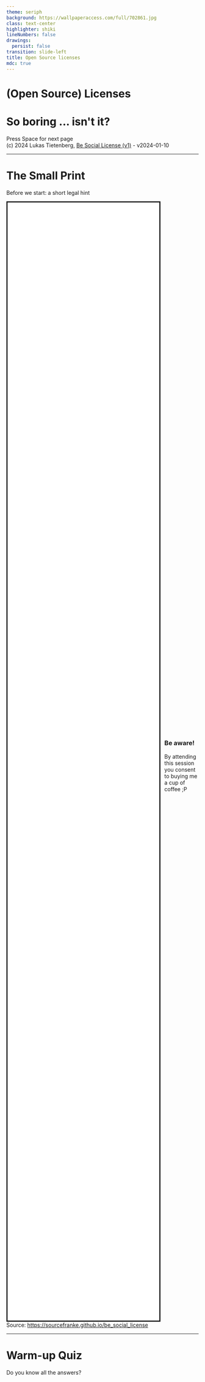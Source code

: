 ```yaml
---
theme: seriph
background: https://wallpaperaccess.com/full/702861.jpg
class: text-center
highlighter: shiki
lineNumbers: false
drawings:
  persist: false
transition: slide-left
title: Open Source licenses
mdc: true
---
```


# (Open Source) Licenses
# So boring ... isn't it?

<div class="pt-12">
  <span @click="$slidev.nav.next" class="px-2 py-1 rounded cursor-pointer" hover="bg-white bg-opacity-10">
    Press Space for next page <carbon:arrow-right class="inline"/>
  </span>
</div>

<div class="abs-br m-6 flex gap-2 items-baseline opacity-50">
    <span class="text-xs">
        (c) 2024 Lukas Tietenberg,
        <a href="https://sourcefranke.github.io/be_social_license/">Be Social License (v1)</a> -
        v2024-01-10
    </span>
    <a href="https://github.com/sourcefranke/session_software_licenses" target="_blank" alt="GitHub"
        class="text-xl slidev-icon-btn !border-none !hover:text-white">
        <carbon-logo-github />
    </a>
</div>


---

# The Small Print
Before we start: a short legal hint

<div style="display: flex; justify-content: space-between; gap: 10px; height: 75%">
   <iframe style="width: 80%; border-style: solid; border-width: medium;" src="be_social_license.txt"></iframe>
 
   <div style="width: 18%; align-self: center;">
      <h3>Be aware!</h3>
      By attending this session you consent to buying me a cup of coffee ;P
   </div>
</div>

<div class="flex justify-end text-xs align-self-end mt-10">
    <span>Source: <a href="https://sourcefranke.github.io/be_social_license">https://sourcefranke.github.io/be_social_license</a></span>
</div>


---

# Warm-up Quiz
Do you know all the answers?

<div style="display: flex; justify-content: center; align-items: center; height: 75%">
    <ol>
        <li>How long have you been working at your company?</li>
        <li>When did you the last time read your employment contract?</li>
        <li>Without looking it up: what details can you remember from your employment contract? ... Don't tell us!</li>
    </ol>
</div>

---

# Why care about licenses?
Once upon a time in the Executive Suite

<div style="display: flex; justify-content: space-between; gap: 10px; height: 75%">
    <img src="/broadcom_vmware.png" style="width: 75%; border-style: solid; border-width: medium;" />
    <div style="width: 28%; align-self: center">
        <h3>VMware</h3>
        Developer of Spring Boot
        <br><br>
        Nothing spectacular at first sight, or?
    </div>
</div>

<div class="flex justify-end text-xs align-self-end mt-10">
    <span>Source: <a href="https://www.broadcom.com/blog/broadcom-announces-successful-acquisition-of-vmware">
        https://www.broadcom.com/blog/broadcom-announces-successful-acquisition-of-vmware
    </a></span>
</div>


---

# Why care about licenses? (2)
So what?

<br>

<div style="display: flex; justify-content: space-between; gap: 10px;">
    <img src="/broadcom_vmware_2.png" style="width: 60%; height: 60%; border-style: solid; border-width: medium;" />
    <div style="width: 38%; align-self: center">
        <h3>Turning the whole business inside out!</h3>
        Does that potentally lead to any unpleasant consequences for Spring Boot, too?
    </div>
</div>

<div class="flex justify-end text-xs align-self-end mt-30">
    <span>Source: <a href="https://rcpmag.com/articles/2023/12/13/broadcom-kills-vmware-perpetual-licenses.aspx">
        https://rcpmag.com/articles/2023/12/13/broadcom-kills-vmware-perpetual-licenses.aspx
    </a></span>
</div>


---

# What is a Software License?
Some short definition

<br>
<br>

<h3 style="border-style: solid; border-width: medium; padding: 5px;">
A software license is a document that provides legally binding guidelines for the use and distribution of software.

Software licenses typically provide end users with the right to one or more copies of the software without violating
copyrights. The license also defines the responsibilities of the parties entering into the license agreement and may
impose restrictions on how the software can be used.
</h3>

<div class="flex justify-end text-xs align-self-end mt-32">
    <span>Source: <a href="https://www.techtarget.com/searchcio/definition/software-license">
        https://www.techtarget.com/searchcio/definition/software-license
    </a></span>
</div>


---

# Let's have a closer look
Behind the scenes

<div style="display: flex; justify-content: space-between; background-color: white; padding: 10px">
    <img src="/angular.png" width="20%"/>
    <img src="/java.png" width="20%"/>
    <img src="/typescript.png" width="20%" />
    <img src="/spring-boot.png" width="20%"/>
</div>

Do you actually know about any license terms for tools you regularly use at work?


---

# Angular
MIT license

<div style="display: flex; justify-content: space-between; gap: 10px; height: 65%">
    <iframe style="width: 70%; border-style: solid; border-width: medium;" src="MIT.txt"></iframe>
    <div style="width: 28%; align-self: center">
        <h3>Pretty short, right?</h3>
        So much freedom!
    </div>
</div>

<div class="flex justify-end text-xs align-self-end mt-20">
    <span>Source: <a href="https://angular.io/license">
        https://angular.io/license
    </a></span>
</div>


---

# Java
It depends! \:-D

<br>
<div style="display: flex; flex-flow: row; justify-content: space-around;">
    <div style="width: 45%">
        <img src="/oracle.png" style="width: 100%; height: 50px" />
        <br>
        <ul>
            <li>Proprietary</li>
            <li>Acquired Sun Microsystems in 2010</li>
            <li>Oracle No-Fee Terms and Conditions License (NFTC, changed with JDK 17)</li>
        </ul>
    </div>
    <div style="width: 45%">
        <img src="/openjdk.png" style="width: 100%; height: 50px" />
        <br>
        <ul>
            <li>Open Source (starting with OpenJDK 7)</li>
            <li>Starting with OpenJDK 7 in 2006</li>
        </ul>
         => let's have a closer look
    </div>
</div>
<br>
<p style="text-align: center">
    So, there is not THAT ONE Java
</p>
<div class="flex justify-end text-xs align-self-end mt-25">
    <span>Source: <a href="https://www.oracle.com/downloads/licenses/no-fee-license.html">
        https://www.oracle.com/downloads/licenses/no-fee-license.html
    </a></span>
</div>


---

# Java - OpenJDK
GNU General Public License, Version 2 (GPLv2)

<div style="display: flex; justify-content: space-between; gap: 10px; height: 75%">
    <iframe style="width: 70%; border-style: solid; border-width: medium;" src="gpl-2.0.txt"></iframe>
    <div style="width: 28%; align-self: center">
        <h3>Point 2 b)</h3>
        If you copy parts of the source code, you have to take the license with you for your whole product!
        <br><br>
        So you never get out ouf there again ...
    </div>
</div>

<div class="flex justify-end text-xs align-self-end mt-10">
    <span>Source: <a href="https://github.com/openjdk/jdk">
        https://github.com/openjdk/jdk
    </a></span>
</div>


---

# Speaking of GPL
It definitely has some real impact!

<br>

<div style="display: flex; justify-content: space-between">
    <img src="/sfc_vizio_1.png" height="49%" width="49%" />
    <img src="/sfc_vizio_2.png" height="49%" width="49%" />
</div>

<div class="flex justify-end text-xs align-self-end mt-40">
    <div>
        Sources:
        <ul>
            <li><a href="https://www.zdnet.com/article/open-source-vizio-lawsuit-takes-an-ugly-turn/">
                https://www.zdnet.com/article/open-source-vizio-lawsuit-takes-an-ugly-turn/
            </a></li>
            <li><a href="https://www.zdnet.com/article/software-freedom-conservancy-wins-big-step-forward-for-open-source-rights/">
                https://www.zdnet.com/article/software-freedom-conservancy-wins-big-step-forward-for-open-source-rights/
            </a></li>
        </ul>
    </div>
</div>


---

# TypeScript & Spring Boot
Apache License, Version 2.0

<div style="display: flex; justify-content: space-between; gap: 10px; height: 60%">
    <iframe style="width: 70%; border-style: solid; border-width: medium;" src="apache.txt"></iframe>
    <div style="width: 28%; align-self: center">
        <h3>4. Redistribution</h3>
        Changed parts have to be declared, but are allowed to be licensed differently.
    </div>
</div>

<div class="flex justify-end text-xs align-self-end mt-15">
    <div>
        Sources:
        <ul>
            <li><a href="https://github.com/microsoft/TypeScript">
                https://github.com/microsoft/TypeScript
            </a></li>
            <li><a href="https://github.com/spring-projects/spring-boot">
                https://github.com/spring-projects/spring-boot
            </a></li>
        </ul>
    </div>
</div>


---
layout: end
---

# Read The F***ing Small Print (RTFSP)
I am really looking forward to drinking a lot of coffee ;-P
